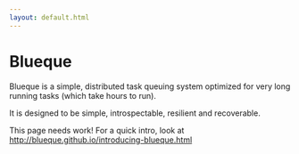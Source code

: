 ```yaml
---
layout: default.html
---
```


# Blueque #

Blueque is a simple, distributed task queuing system optimized for
very long running tasks (which take hours to run).

It is designed to be simple, introspectable, resilient and
recoverable.

This page needs work! For a quick intro, look at
http://blueque.github.io/introducing-blueque.html
